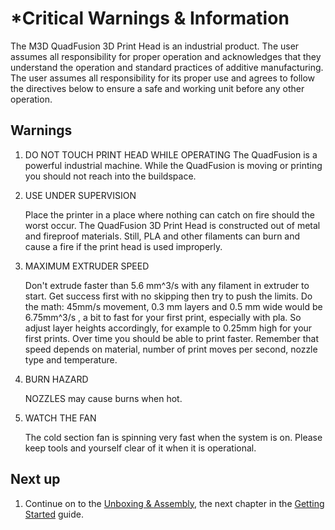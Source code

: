 # \*Critical Warnings & Information

The M3D QuadFusion 3D Print Head is an industrial product. The user assumes all responsibility for proper operation and acknowledges that they understand the operation and standard practices of additive manufacturing. The user assumes all responsibility for its proper use and agrees to follow the directives below to ensure a safe and working unit before any other operation.

## Warnings

1. DO NOT TOUCH PRINT HEAD WHILE OPERATING The QuadFusion is a powerful industrial machine. While the QuadFusion is moving or printing you should not reach into the buildspace.
2. USE UNDER SUPERVISION

   Place the printer in a place where nothing can catch on fire should the worst occur. The QuadFusion 3D Print Head is constructed out of metal and fireproof materials. Still, PLA and other filaments can burn and cause a fire if the print head is used improperly.

3. MAXIMUM EXTRUDER SPEED

   Don't extrude faster than 5.6 mm^3/s with any filament in extruder to start. Get success first with no skipping then try to push the limits. Do the math: 45mm/s movement, 0.3 mm layers and 0.5 mm wide would be 6.75mm^3/s , a bit to fast for your first print, especially with pla. So adjust layer heights accordingly, for example to 0.25mm high for your first prints. Over time you should be able to print faster. Remember that speed depends on material, number of print moves per second, nozzle type and temperature.

4. BURN HAZARD

   NOZZLES may cause burns when hot.

5. WATCH THE FAN

   The cold section fan is spinning very fast when the system is on. Please keep tools and yourself clear of it when it is operational.

## Next up

1. Continue on to the [Unboxing & Assembly](https://m3d.gitbook.io/promega-docs/getting-started/unboxing-and-assembly), the next chapter in the [Getting Started](https://m3d.gitbook.io/promega-docs/getting-started) guide.

